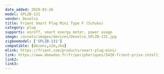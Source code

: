 ```yaml
---
date_added: 2020-02-26
model: SPLZB-131
vendor: Develco
title: Frient Smart Plug Mini Type F (Schuko)
category: plug
supports: on/off, smart energy meter, power usage
image: /assets/images/devices/Develco_SPLZB-131.jpg
zigbeemodel: ['SPLZB-131']
compatible: [deconz,z2m,zha]
mlink: https://frient.com/products/smart-plug-mini/
link: https://www.domadoo.fr/fr/peripheriques/5420-frient-prise-intelligente-mini-avec-mesure-de-consommation-zigbee-ha-version-schuko-5713594002347.html
link2: 
link3: 
---
```


